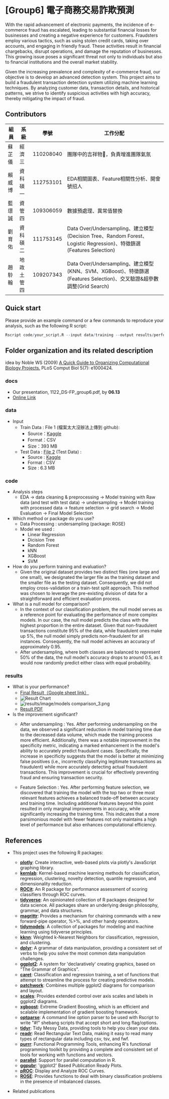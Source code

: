 # [Group6] 電子商務交易詐欺預測
With the rapid advancement of electronic payments, the incidence of e-commerce fraud has escalated, leading to substantial financial losses for businesses and creating a negative experience for customers. Fraudsters employ various tactics, such as using stolen credit cards, taking over accounts, and engaging in friendly fraud. These activities result in financial chargebacks, disrupt operations, and damage the reputation of businesses. This growing issue poses a significant threat not only to individuals but also to financial institutions and the overall market stability.

Given the increasing prevalence and complexity of e-commerce fraud, our objective is to develop an advanced detection system. This project aims to build a fraudulent transaction detection system utilizing machine learning techniques. By analyzing customer data, transaction details, and historical patterns, we strive to identify suspicious activities with high accuracy, thereby mitigating the impact of fraud.

## Contributors
|組員|系級|學號|工作分配|
|-|-|-|-|
|蘇芷儀|經濟三|110208040|團隊中的吉祥物🦒，負責增進團隊氣氛| 
|賴威博|資科碩一|112753101|EDA相關圖表、Feature相關性分析、開會號招人|
|藍璟誠|資管四|109306059|數據預處理、異常值替換|
|劉育佑|資科碩二|111753145|Data Over/Undersampling、建立模型(Decision Tree、Random Forest、Logistic Regression)、特徵篩選(Features Selection)|
|趙駖翰|地政土管四|109207343|Data Over/Undersampling、建立模型(KNN、SVM、XGBoost)、特徵篩選(Features Selection)、交叉驗證&超參數調整(Grid Search)|

## Quick start
Please provide an example command or a few commands to reproduce your analysis, such as the following R script:
```R
Rscript code/your_script.R --input data/training --output results/performance.tsv
```

## Folder organization and its related description
idea by Noble WS (2009) [A Quick Guide to Organizing Computational Biology Projects.](https://journals.plos.org/ploscompbiol/article?id=10.1371/journal.pcbi.1000424) PLoS Comput Biol 5(7): e1000424.

### docs
* Our presentation, 1122_DS-FP_group6.pdf, by **06.13**
* [Online Link](https://www.canva.com/design/DAGGaH_FEX4/opLypQZCkSWLLQa2rPEnHw/view?utm_content=DAGGaH_FEX4&utm_campaign=designshare&utm_medium=link&utm_source=editor)

### data
* Input
  * Train Data : File 1 (檔案太大沒辦法上傳到 github): 
    * Source：[Kaggle](https://www.kaggle.com/datasets/shriyashjagtap/fraudulent-e-commerce-transactions?select=Fraudulent_E-Commerce_Transaction_Data.csv)
    * Format：CSV
    * Size：393 MB
  * Test Data : [File 2](data/Fraudulent_E-Commerce_Transaction_Data_2.csv) (Test Data) :
    * Source : [Kaggle](https://www.kaggle.com/datasets/shriyashjagtap/fraudulent-e-commerce-transactions?select=Fraudulent_E-Commerce_Transaction_Data_2.csv)
    * Format : CSV
    * Size : 6.3 MB

### code
* Analysis steps
    * EDA &rarr; data cleaning & preprocessing &rarr; Model training with Raw data (and test with test data) &rarr; undersampling &rarr; Model training with processed data &rarr; feature selection &rarr;   grid search &rarr; Model Evaluation &rarr; Final Model Selection
* Which method or package do you use?
    * Data Processing : undersampling (package: ROSE)
    * Model we used :
      * Linear Regression
      * Dicision Tree
      * Random Forest
      * kNN
      * XGBoost
      * SVM
* How do you perform training and evaluation?
  * Given the original dataset provides two distinct files (one large and one small), we designated the larger file as the training dataset and the smaller file as the testing dataset. Consequently, we did not employ cross-validation or a train-test split approach. This method was chosen to leverage the pre-existing division of data for a straightforward and efficient evaluation process.
* What is a null model for comparison?
  * In the context of our classification problem, the null model serves as a reference point for evaluating the performance of more complex models. In our case, the null model predicts the class with the highest proportion in the entire dataset. Given that non-fraudulent transactions constitute 95% of the data, while fraudulent ones make up 5%, the null model simply predicts non-fraudulent for all instances. Consequently, the null model achieves an accuracy of approximately 0.95.
  * After undersampling, where both classes are balanced to represent 50% of the data, the null model's accuracy drops to around 0.5, as it would now randomly predict either class with equal probability.



### results
* What is your performance?
  * [Final Result（Google sheet link）](https://docs.google.com/spreadsheets/d/1NzNS6J4QpVot9OWKX1zGUxVTsgLjaOZDEASVQHR6S6E/edit?usp=sharing)
  * ![Result Chart](results/image/Final_Result_all_model.png)
  * ![results/image/models comparison_3.png](https://github.com/112-2-dataScience/finalproject-group6/blob/main/results/image/models%20comparison_3.png)
  * [Result PDF](results/DS_Final_result.pdf)
* Is the improvement significant?
  * After undersampling : Yes. After performing undersampling on the data, we observed a significant reduction in model training time due to the decreased data volume, which made the training process more efficient. Additionally, there was a notable improvement in the specificity metric, indicating a marked enhancement in the model's ability to accurately predict fraudulent cases. Specifically, the increase in specificity suggests that the model is better at minimizing false positives (i.e., incorrectly classifying legitimate transactions as fraudulent) while more accurately detecting actual fraudulent transactions. This improvement is crucial for effectively preventing fraud and ensuring transaction security.

  * Feature Selection : Yes. After performing feature selection, we discovered that training the model with the top two or three most relevant features achieves a balanced trade-off between accuracy and training time. Including additional features beyond this point resulted in only marginal improvements in accuracy, while significantly increasing the training time. This indicates that a more parsimonious model with fewer features not only maintains a high level of performance but also enhances computational efficiency.

## References
* This project uses the following R packages:
  - **[plotly](https://cran.r-project.org/web/packages/plotly/index.html)**: Create interactive, web-based plots via plotly's JavaScript graphing library.
  - **[kernlab](https://cran.r-project.org/web/packages/kernlab/index.html)**: Kernel-based machine learning methods for classification, regression, clustering, novelty detection, quantile regression, and dimensionality reduction.
  - **[ROCit](https://cran.r-project.org/web/packages/ROCit/index.html)**: An R package for performance assessment of scoring classifiers through ROC curves.
  - **[tidyverse](https://cran.r-project.org/web/packages/tidyverse/index.html)**: An opinionated collection of R packages designed for data science. All packages share an underlying design philosophy, grammar, and data structures.
  - **[magrittr](https://cran.r-project.org/web/packages/magrittr/index.html)**: Provides a mechanism for chaining commands with a new forward-pipe operator, %>%, and other handy operators.
  - **[tidymodels](https://cran.r-project.org/web/packages/tidymodels/index.html)**: A collection of packages for modeling and machine learning using tidyverse principles.
  - **[kknn](https://cran.r-project.org/web/packages/kknn/index.html)**: Weighted k-Nearest Neighbors for classification, regression, and clustering.
  - **[dplyr](https://cran.r-project.org/web/packages/dplyr/index.html)**: A grammar of data manipulation, providing a consistent set of verbs to help you solve the most common data manipulation challenges.
  - **[ggplot2](https://cran.r-project.org/web/packages/ggplot2/index.html)**: A system for 'declaratively' creating graphics, based on "The Grammar of Graphics".
  - **[caret](https://cran.r-project.org/web/packages/caret/index.html)**: Classification and regression training, a set of functions that attempt to streamline the process for creating predictive models.
  - **[patchwork](https://cran.r-project.org/web/packages/patchwork/index.html)**: Combines multiple ggplot2 diagrams for comparison and layout.
  - **[scales](https://cran.r-project.org/web/packages/scales/index.html)**: Provides extended control over axis scales and labels in ggplot2 diagrams.
  - **[xgboost](https://cran.r-project.org/web/packages/xgboost/index.html)**: Extreme Gradient Boosting, which is an efficient and scalable implementation of gradient boosting framework.
  - **[optparse](https://cran.r-project.org/web/packages/optparse/index.html)**: A command line option parser to be used with Rscript to write "#!" shebang scripts that accept short and long flag/options.
  - **[tidyr](https://cran.r-project.org/web/packages/tidyr/index.html)**: Tidy Messy Data, providing tools to help you clean your data.
  - **[readr](https://cran.r-project.org/web/packages/readr/index.html)**: Read Rectangular Text Data, making it easy to read many types of rectangular data including csv, tsv, and fwf.
  - **[purrr](https://cran.r-project.org/web/packages/purrr/index.html)**: Functional Programming Tools, enhancing R's functional programming toolkit by providing a complete and consistent set of tools for working with functions and vectors.
  - **[parallel](https://cran.r-project.org/web/views/HighPerformanceComputing.html)**: Support for parallel computation in R.
  - **[ggpubr](https://cran.r-project.org/web/packages/ggpubr/index.html)**: 'ggplot2' Based Publication Ready Plots.
  - **[pROC](https://cran.r-project.org/web/packages/pROC/index.html)**: Display and Analyze ROC Curves.
  - **[ROSE](https://cran.r-project.org/web/packages/ROSE/index.html)**: Provides functions to deal with binary classification problems in the presence of imbalanced classes.

* Related publications
